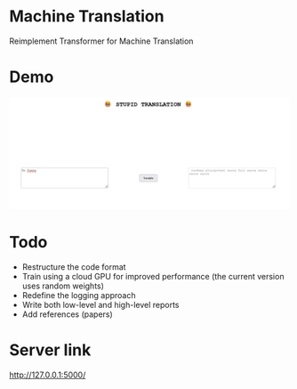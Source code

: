 # Machine Translation

Reimplement Transformer for Machine Translation

# Demo

![Demo](/reports/figures/funny.png)

# Todo

* Restructure the code format
* Train using a cloud GPU for improved performance (the current version uses random weights)
* Redefine the logging approach
* Write both low-level and high-level reports
* Add references (papers)

# Server link
http://127.0.0.1:5000/